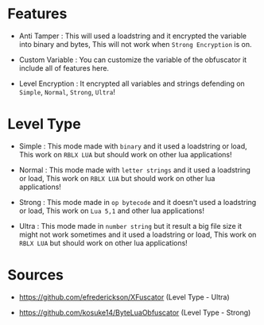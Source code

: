 # Features

- Anti Tamper : This will used a loadstring and it encrypted the variable into binary and bytes, This will not work when `Strong Encryption` is on. 

- Custom Variable : You can customize the variable of the obfuscator it include all of features here.

- Level Encryption : It encrypted all variables and strings defending on `Simple`, `Normal`, `Strong`, `Ultra`! 

# Level Type

- Simple : This mode made with `binary` and it used a loadstring or load, This work on `RBLX LUA` but should work on other lua applications!

- Normal : This mode made with `letter strings` and it used a loadstring or load, This work on `RBLX LUA` but should work on other lua applications!

- Strong : This mode made in `op bytecode` and it doesn't used a loadstring or load, This work on `Lua 5,1` and other lua applications!

- Ultra : This mode made in `number string` but it result a big file size it might not work sometimes and it used a loadstring or load, This work on `RBLX LUA` but should work on other lua applications!

# Sources

- https://github.com/efrederickson/XFuscator (Level Type - Ultra)

- https://github.com/kosuke14/ByteLuaObfuscator (Level Type - Strong)


